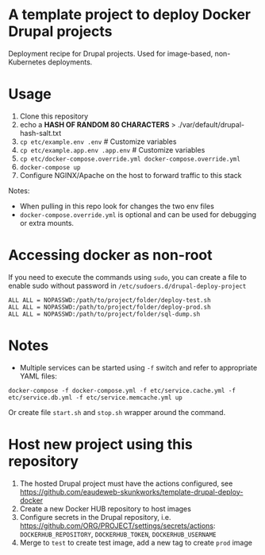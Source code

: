 # A template project to deploy Docker Drupal projects

Deployment recipe for Drupal projects. Used for image-based, non-Kubernetes deployments.

# Usage

1. Clone this repository
2. echo a **HASH OF RANDOM 80 CHARACTERS** > ./var/default/drupal-hash-salt.txt
3. `cp etc/example.env .env` # Customize variables
4. `cp etc/example.app.env .app.env` # Customize variables
5. `cp etc/docker-compose.override.yml docker-compose.override.yml`
6. `docker-compose up`
7. Configure NGINX/Apache on the host to forward traffic to this stack

Notes: 
- When pulling in this repo look for changes the two env files
- `docker-compose.override.yml` is optional and can be used for debugging or extra mounts.


# Accessing docker as non-root

If you need to execute the commands using `sudo`, you can create a file to enable sudo without password in `/etc/sudoers.d/drupal-deploy-project`

```
ALL ALL = NOPASSWD:/path/to/project/folder/deploy-test.sh
ALL ALL = NOPASSWD:/path/to/project/folder/deploy-prod.sh
ALL ALL = NOPASSWD:/path/to/project/folder/sql-dump.sh
```


# Notes

* Multiple services can be started using `-f` switch and refer to appropriate YAML files:

```
docker-compose -f docker-compose.yml -f etc/service.cache.yml -f etc/service.db.yml -f etc/service.memcache.yml up
```

Or create file `start.sh` and `stop.sh` wrapper around the command.


# Host new project using this repository

1. The hosted Drupal project must have the actions configured, see https://github.com/eaudeweb-skunkworks/template-drupal-deploy-docker
2. Create a new Docker HUB repository to host images
3. Configure secrets in the Drupal repository, i.e. https://github.com/ORG/PROJECT/settings/secrets/actions: `DOCKERHUB_REPOSITORY`, `DOCKERHUB_TOKEN`, `DOCKERHUB_USERNAME`
4. Merge to `test` to create test image, add a new tag to create `prod` image